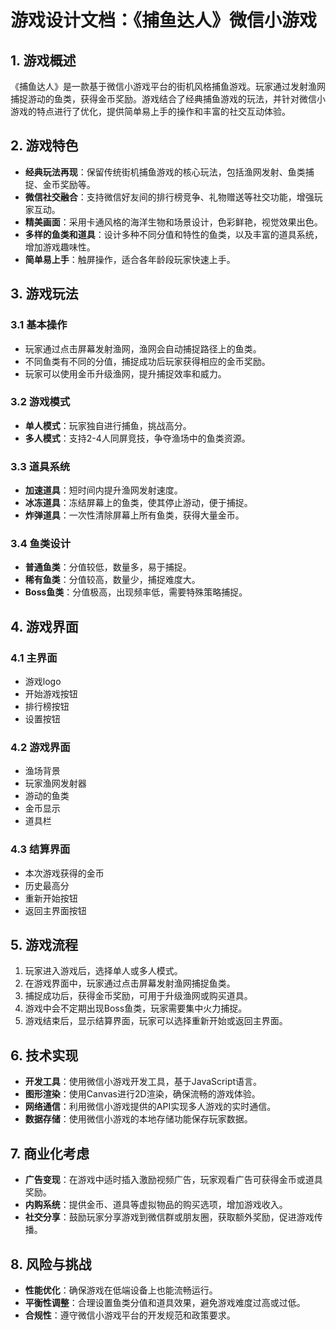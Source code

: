 # 游戏设计文档：《捕鱼达人》微信小游戏

## 1. 游戏概述
《捕鱼达人》是一款基于微信小游戏平台的街机风格捕鱼游戏。玩家通过发射渔网捕捉游动的鱼类，获得金币奖励。游戏结合了经典捕鱼游戏的玩法，并针对微信小游戏的特点进行了优化，提供简单易上手的操作和丰富的社交互动体验。

## 2. 游戏特色
- **经典玩法再现**：保留传统街机捕鱼游戏的核心玩法，包括渔网发射、鱼类捕捉、金币奖励等。
- **微信社交融合**：支持微信好友间的排行榜竞争、礼物赠送等社交功能，增强玩家互动。
- **精美画面**：采用卡通风格的海洋生物和场景设计，色彩鲜艳，视觉效果出色。
- **多样的鱼类和道具**：设计多种不同分值和特性的鱼类，以及丰富的道具系统，增加游戏趣味性。
- **简单易上手**：触屏操作，适合各年龄段玩家快速上手。

## 3. 游戏玩法

### 3.1 基本操作
- 玩家通过点击屏幕发射渔网，渔网会自动捕捉路径上的鱼类。
- 不同鱼类有不同的分值，捕捉成功后玩家获得相应的金币奖励。
- 玩家可以使用金币升级渔网，提升捕捉效率和威力。

### 3.2 游戏模式
- **单人模式**：玩家独自进行捕鱼，挑战高分。
- **多人模式**：支持2-4人同屏竞技，争夺渔场中的鱼类资源。

### 3.3 道具系统
- **加速道具**：短时间内提升渔网发射速度。
- **冰冻道具**：冻结屏幕上的鱼类，使其停止游动，便于捕捉。
- **炸弹道具**：一次性清除屏幕上所有鱼类，获得大量金币。

### 3.4 鱼类设计
- **普通鱼类**：分值较低，数量多，易于捕捉。
- **稀有鱼类**：分值较高，数量少，捕捉难度大。
- **Boss鱼类**：分值极高，出现频率低，需要特殊策略捕捉。

## 4. 游戏界面

### 4.1 主界面
- 游戏logo
- 开始游戏按钮
- 排行榜按钮
- 设置按钮

### 4.2 游戏界面
- 渔场背景
- 玩家渔网发射器
- 游动的鱼类
- 金币显示
- 道具栏

### 4.3 结算界面
- 本次游戏获得的金币
- 历史最高分
- 重新开始按钮
- 返回主界面按钮

## 5. 游戏流程
1. 玩家进入游戏后，选择单人或多人模式。
2. 在游戏界面中，玩家通过点击屏幕发射渔网捕捉鱼类。
3. 捕捉成功后，获得金币奖励，可用于升级渔网或购买道具。
4. 游戏中会不定期出现Boss鱼类，玩家需要集中火力捕捉。
5. 游戏结束后，显示结算界面，玩家可以选择重新开始或返回主界面。

## 6. 技术实现
- **开发工具**：使用微信小游戏开发工具，基于JavaScript语言。
- **图形渲染**：使用Canvas进行2D渲染，确保流畅的游戏体验。
- **网络通信**：利用微信小游戏提供的API实现多人游戏的实时通信。
- **数据存储**：使用微信小游戏的本地存储功能保存玩家数据。

## 7. 商业化考虑
- **广告变现**：在游戏中适时插入激励视频广告，玩家观看广告可获得金币或道具奖励。
- **内购系统**：提供金币、道具等虚拟物品的购买选项，增加游戏收入。
- **社交分享**：鼓励玩家分享游戏到微信群或朋友圈，获取额外奖励，促进游戏传播。

## 8. 风险与挑战
- **性能优化**：确保游戏在低端设备上也能流畅运行。
- **平衡性调整**：合理设置鱼类分值和道具效果，避免游戏难度过高或过低。
- **合规性**：遵守微信小游戏平台的开发规范和政策要求。